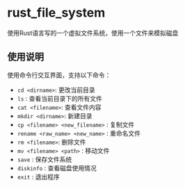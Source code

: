 # rust_file_system
使用Rust语言写的一个虚拟文件系统，使用一个文件来模拟磁盘

## 使用说明
使用命令行交互界面，支持以下命令：
- `cd <dirname>`: 更改当前目录
- `ls` : 查看当前目录下的所有文件
- `cat <filename>`: 查看文件内容
- `mkdir <dirname>`: 新建目录
- `cp <filename> <new_filename>` : 复制文件
- `rename <raw_name> <new_name>` : 重命名文件
- `rm <filename>`: 删除文件
- `mv <filename> <path>` : 移动文件
- `save` : 保存文件系统
- `diskinfo` : 查看磁盘使用情况
- `exit` : 退出程序

